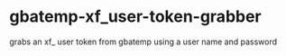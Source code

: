 # gbatemp-xf_user-token-grabber
grabs an xf_ user token from gbatemp using a user name and password
